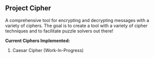 ## Project Cipher  
A comprehensive tool for encrypting and decrypting messages with a variety of ciphers. The goal is to create a tool with a variety of cipher techniques and to facilitate puzzle solvers out there!  
  
**Current Ciphers Implemented:**    
1. Caesar Cipher (Work-In-Progress)
